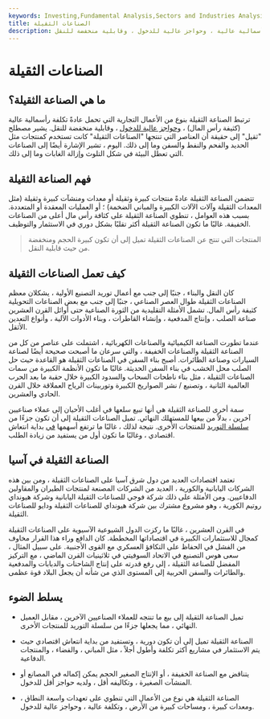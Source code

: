 ```yaml
---
keywords: Investing,Fundamental Analysis,Sectors and Industries Analysis,Sectors and Industries
title: الصناعات الثقيلة
description: تشير الصناعة الثقيلة إلى نوع من الأعمال التجارية التي عادة ما تحمل تكلفة رأسمالية عالية ، وحواجز عالية للدخول ، وقابلية منخفضة للنقل.
---
```


# الصناعات الثقيلة
## ما هي الصناعة الثقيلة؟

ترتبط الصناعة الثقيلة بنوع من الأعمال التجارية التي تحمل عادةً تكلفة رأسمالية عالية (كثيفة رأس المال) ، [وحواجز عالية للدخول](/barrierstoentry) ، وقابلية منخفضة للنقل. يشير مصطلح "ثقيل" إلى حقيقة أن العناصر التي تنتجها "الصناعات الثقيلة" كانت تستخدم كمنتجات مثل الحديد والفحم والنفط والسفن وما إلى ذلك. اليوم ، تشير الإشارة أيضًا إلى الصناعات التي تعطل البيئة في شكل التلوث وإزالة الغابات وما إلى ذلك.

## فهم الصناعة الثقيلة

تتضمن الصناعة الثقيلة عادةً منتجات كبيرة وثقيلة أو معدات ومنشآت كبيرة وثقيلة (مثل المعدات الثقيلة وآلات الآلات الكبيرة والمباني الضخمة) ؛ أو العمليات المعقدة أو المتعددة. بسبب هذه العوامل ، تنطوي الصناعة الثقيلة على كثافة رأس مال أعلى من الصناعات الخفيفة. غالبًا ما تكون الصناعة الثقيلة أكثر تقلبًا بشكل دوري في الاستثمار والتوظيف.

> المنتجات التي تنتج عن الصناعات الثقيلة تميل إلى أن تكون كبيرة الحجم ومنخفضة من حيث قابلية النقل.

>

## كيف تعمل الصناعات الثقيلة

كان النقل والبناء ، جنبًا إلى جنب مع أعمال توريد التصنيع الأولية ، يشكلان معظم الصناعات الثقيلة طوال العصر الصناعي ، جنبًا إلى جنب مع بعض الصناعات التحويلية كثيفة رأس المال. تشمل الأمثلة التقليدية من الثورة الصناعية حتى أوائل القرن العشرين صناعة الصلب ، وإنتاج المدفعية ، وإنشاء القاطرات ، وبناء الأدوات الآلية ، وأنواع التعدين الأثقل.

عندما تطورت الصناعة الكيميائية والصناعات الكهربائية ، اشتملت على عناصر من كل من الصناعة الثقيلة والصناعات الخفيفة ، والتي سرعان ما أصبحت صحيحة أيضًا لصناعة السيارات وصناعة الطائرات. أصبح بناء السفن في الصناعات الثقيلة هو القاعدة حيث حل الصلب محل الخشب في بناء السفن الحديثة. غالبًا ما تكون الأنظمة الكبيرة من سمات الصناعات الثقيلة ، مثل بناء ناطحات السحاب والسدود الكبيرة خلال حقبة ما بعد الحرب العالمية الثانية ، وتصنيع / نشر الصواريخ الكبيرة وتوربينات الرياح العملاقة خلال القرن الحادي والعشرين.

سمة أخرى للصناعة الثقيلة هي أنها تبيع سلعها في أغلب الأحيان إلى عملاء صناعيين آخرين ، بدلاً من بيعها للمستهلك النهائي. تميل الصناعات الثقيلة إلى أن تكون جزءًا من [سلسلة التوريد](/supplychain) للمنتجات الأخرى. نتيجة لذلك ، غالبًا ما ترتفع أسهمها [في](/rally) بداية انتعاش اقتصادي ، وغالبًا ما تكون أول من يستفيد من زيادة الطلب.

## الصناعة الثقيلة في آسيا

تعتمد اقتصادات العديد من دول شرق آسيا على الصناعات الثقيلة ، ومن بين هذه الشركات اليابانية والكورية ، العديد من الشركات المصنعة لمنتجات الطيران والمقاولين الدفاعيين. ومن الأمثلة على ذلك شركة فوجي للصناعات الثقيلة اليابانية وشركة هيونداي روتيم الكورية ، وهو مشروع مشترك بين شركة هيونداي للصناعات الثقيلة ودايو للصناعات الثقيلة.

في القرن العشرين ، غالبًا ما ركزت الدول الشيوعية الآسيوية على الصناعات الثقيلة كمجال للاستثمارات الكبيرة في اقتصاداتها المخططة. كان الدافع وراء هذا القرار مخاوف من الفشل في الحفاظ على التكافؤ العسكري مع القوى الأجنبية. على سبيل المثال ، سعى هوس التصنيع في الاتحاد السوفيتي في ثلاثينيات القرن الماضي ، مع التركيز المفضل للصناعة الثقيلة ، إلى رفع قدرته على إنتاج الشاحنات والدبابات والمدفعية والطائرات والسفن الحربية إلى المستوى الذي من شأنه أن يجعل البلاد قوة عظمى.

## يسلط الضوء

- تميل الصناعة الثقيلة إلى بيع ما تنتجه للعملاء الصناعيين الآخرين ، مقابل العميل النهائي ، مما يجعلها جزءًا من سلسلة التوريد للمنتجات الأخرى.

- الصناعة الثقيلة تميل إلى أن تكون دورية ، وتستفيد من بداية انتعاش اقتصادي حيث يتم الاستثمار في مشاريع أكثر تكلفة وأطول أجلاً ، مثل المباني ، والفضاء ، والمنتجات الدفاعية.

- يتناقض مع الصناعة الخفيفة ، أو الإنتاج الصغير الحجم يمكن إكماله في المصانع أو المنشآت الصغيرة ، وتكاليفه أقل ، ولديه حواجز أقل للدخول.

- الصناعة الثقيلة هي نوع من الأعمال التي تنطوي على تعهدات واسعة النطاق ، ومعدات كبيرة ، ومساحات كبيرة من الأرض ، وتكلفة عالية ، وحواجز عالية للدخول.

